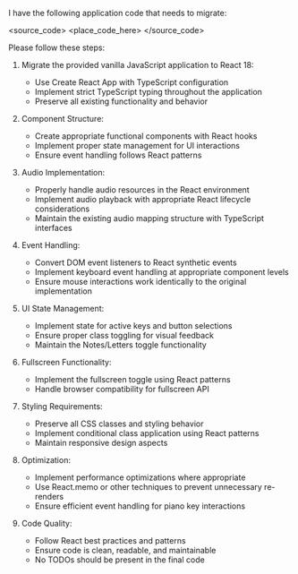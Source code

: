 I have the following application code that needs to migrate:

<source_code>
<place_code_here>
</source_code>

Please follow these steps:

1. Migrate the provided vanilla JavaScript application to React 18:
   - Use Create React App with TypeScript configuration
   - Implement strict TypeScript typing throughout the application
   - Preserve all existing functionality and behavior

2. Component Structure:
   - Create appropriate functional components with React hooks
   - Implement proper state management for UI interactions
   - Ensure event handling follows React patterns

3. Audio Implementation:
   - Properly handle audio resources in the React environment
   - Implement audio playback with appropriate React lifecycle considerations
   - Maintain the existing audio mapping structure with TypeScript interfaces

4. Event Handling:
   - Convert DOM event listeners to React synthetic events
   - Implement keyboard event handling at appropriate component levels
   - Ensure mouse interactions work identically to the original implementation

5. UI State Management:
   - Implement state for active keys and button selections
   - Ensure proper class toggling for visual feedback
   - Maintain the Notes/Letters toggle functionality

6. Fullscreen Functionality:
   - Implement the fullscreen toggle using React patterns
   - Handle browser compatibility for fullscreen API

7. Styling Requirements:
   - Preserve all CSS classes and styling behavior
   - Implement conditional class application using React patterns
   - Maintain responsive design aspects

8. Optimization:
   - Implement performance optimizations where appropriate
   - Use React.memo or other techniques to prevent unnecessary re-renders
   - Ensure efficient event handling for piano key interactions

9. Code Quality:
   - Follow React best practices and patterns
   - Ensure code is clean, readable, and maintainable
   - No TODOs should be present in the final code
